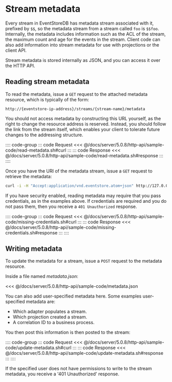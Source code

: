 # Stream metadata

Every stream in EventStoreDB has metadata stream associated with it, prefixed by `$$`, so the metadata stream from a stream called `foo` is `$$foo`. Internally, the metadata includes information such as the ACL of the stream, the maximum count and age for the events in the stream. Client code can also add information into stream metadata for use with projections or the client API.

Stream metadata is stored internally as JSON, and you can access it over the HTTP API.

## Reading stream metadata

To read the metadata, issue a `GET` request to the attached metadata resource, which is typically of the form:

```http
http://{eventstore-ip-address}/streams/{stream-name}/metadata
```

You should not access metadata by constructing this URL yourself, as the right to change the resource address is reserved. Instead, you should follow the link from the stream itself, which enables your client to tolerate future changes to the addressing structure.

:::: code-group
::: code Request
<<< @/docs/server/5.0.8/http-api/sample-code/read-metadata.sh#curl
:::
::: code Response
<<< @/docs/server/5.0.8/http-api/sample-code/read-metadata.sh#response
:::
::::

Once you have the URI of the metadata stream, issue a `GET` request to retrieve the metadata:

```bash
curl -i -H "Accept:application/vnd.eventstore.atom+json" http://127.0.0.1:2113/streams/%24users/metadata --user admin:changeit
```

If you have security enabled, reading metadata may require that you pass credentials, as in the examples above. If credentials are required and you do not pass them, then you receive a `401 Unauthorized` response.

:::: code-group
::: code Request
<<< @/docs/server/5.0.8/http-api/sample-code/missing-credentials.sh#curl
:::
::: code Response
<<< @/docs/server/5.0.8/http-api/sample-code/missing-credentials.sh#response
:::
::::

## Writing metadata

To update the metadata for a stream, issue a `POST` request to the metadata resource.

Inside a file named _metadata.json_:

<<< @/docs/server/5.0.8/http-api/sample-code/metadata.json

You can also add user-specified metadata here. Some examples user-specified metadata are:

-   Which adapter populates a stream.
-   Which projection created a stream.
-   A correlation ID to a business process.

You then post this information is then posted to the stream:

:::: code-group
::: code Request
<<< @/docs/server/5.0.8/http-api/sample-code/update-metadata.sh#curl
:::
::: code Response
<<< @/docs/server/5.0.8/http-api/sample-code/update-metadata.sh#response
:::
::::

If the specified user does not have permissions to write to the stream metadata, you receive a '401 Unauthorized' response.

